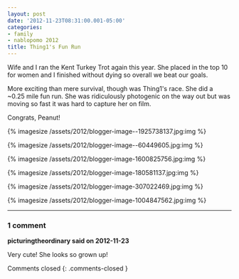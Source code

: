 ```yaml
---
layout: post
date: '2012-11-23T08:31:00.001-05:00'
categories:
- family
- nablopomo 2012
title: Thing1's Fun Run
---
```


Wife and I ran the Kent Turkey Trot again this year. She placed in the top 10 for women and I finished without dying so overall we beat our goals. 

More exciting than mere survival, though was Thing1's race. She did a ~0.25 mile fun run. She was ridiculously photogenic on the way out but was moving so fast it was hard to capture her on film.

Congrats, Peanut! 

{% imagesize /assets/2012/blogger-image--1925738137.jpg:img %}

{% imagesize /assets/2012/blogger-image--60449605.jpg:img %}

{% imagesize /assets/2012/blogger-image-1600825756.jpg:img %}

{% imagesize /assets/2012/blogger-image-180581137.jpg:img %}

{% imagesize /assets/2012/blogger-image-307022469.jpg:img %}

{% imagesize /assets/2012/blogger-image-1004847562.jpg:img %}

---

### 1 comment

**picturingtheordinary said on 2012-11-23**

Very cute!  She looks so grown up!

Comments closed
{: .comments-closed }
